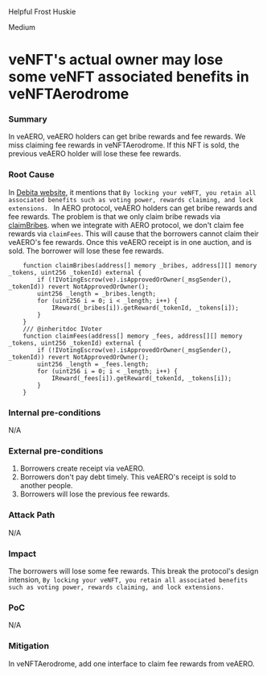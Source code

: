 Helpful Frost Huskie

Medium

# veNFT's actual owner may lose some veNFT associated benefits in veNFTAerodrome

### Summary

In veAERO, veAERO holders can get bribe rewards and fee rewards. We miss claiming fee rewards in veNFTAerodrome. If this NFT is sold, the previous veAERO holder will lose these fee rewards.

### Root Cause

In [Debita website](https://debita-finance.gitbook.io/debita-v3/receipts/venfts), it mentions that `By locking your veNFT, you retain all associated benefits such as voting power, rewards claiming, and lock extensions. `
In AERO protocol, veAERO holders can get bribe rewards and fee rewards. The problem is that we only claim bribe rewads via [claimBribes](https://github.com/sherlock-audit/2024-11-debita-finance-v3/blob/main/Debita-V3-Contracts/contracts/Non-Fungible-Receipts/veNFTS/Aerodrome/veNFTAerodrome.sol#L151). when we integrate with AERO protocol, we don't claim fee rewards via `claimFees`. This will cause that the borrowers cannot claim their veAERO's fee rewards. Once this veAERO receipt is in one auction, and is sold. The borrower will lose these fee rewards.
```solidity
    function claimBribes(address[] memory _bribes, address[][] memory _tokens, uint256 _tokenId) external {
        if (!IVotingEscrow(ve).isApprovedOrOwner(_msgSender(), _tokenId)) revert NotApprovedOrOwner();
        uint256 _length = _bribes.length;
        for (uint256 i = 0; i < _length; i++) {
            IReward(_bribes[i]).getReward(_tokenId, _tokens[i]);
        }
    }
    /// @inheritdoc IVoter
    function claimFees(address[] memory _fees, address[][] memory _tokens, uint256 _tokenId) external {
        if (!IVotingEscrow(ve).isApprovedOrOwner(_msgSender(), _tokenId)) revert NotApprovedOrOwner();
        uint256 _length = _fees.length;
        for (uint256 i = 0; i < _length; i++) {
            IReward(_fees[i]).getReward(_tokenId, _tokens[i]);
        }
    }
```

### Internal pre-conditions

N/A

### External pre-conditions

1. Borrowers create receipt via veAERO.
2. Borrowers don't pay debt timely. This veAERO's receipt is sold to another people.
3. Borrowers will lose the previous fee rewards.

### Attack Path

N/A

### Impact

The borrowers will lose some fee rewards. This break the protocol's design intension, `By locking your veNFT, you retain all associated benefits such as voting power, rewards claiming, and lock extensions.`

### PoC

N/A

### Mitigation

In veNFTAerodrome, add one interface to claim fee rewards from veAERO.